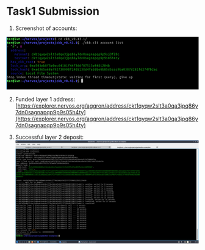 # Task1 Submission

1. Screenshot of accounts:

![account_list.png](./account_list.png)

2. Funded layer 1 address:
[https://explorer.nervos.org/aggron/address/ckt1qyqw2slt3a0qa3jpq86y7dn0sagnapqp9p9s05h4ty](https://explorer.nervos.org/aggron/address/ckt1qyqw2slt3a0qa3jpq86y7dn0sagnapqp9p9s05h4ty)

3. Successful layer 2 deposit:
![transaction.png](./transaction.png)
